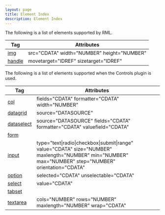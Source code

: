 ```yaml
---
layout: page
title: Element Index
description: Element Index
---
```


The following is a list of elements supported by RML.

Tag                                    | Attributes
-------------------------------------- | ---
[img](images.html#img-element)         | src="CDATA" width="NUMBER" height="NUMBER"
[handle](controls.html#handle-element) | movetarget="IDREF" sizetarget="IDREF"

The following is a list of elements supported when the Controls plugin is used.

Tag                                            | Attributes
---------------------------------------------- | ---
[col](data_display.html#col-element)           | fields="CDATA" formatter="CDATA" width="NUMBER"
[datagrid](data_display.html#datagrid-element) | source="DATASOURCE"
[dataselect](forms.html#dataselect-element)    | source="DATASOURCE" fields="CDATA" formatter="CDATA" valuefield="CDATA"
[form](forms.html#form-element)                | 
[input](forms.html#input-element)              | type="text\|radio\|checkbox\|submit\|range" value="CDATA" size="NUMBER" maxlength="NUMBER" min="NUMBER" max="NUMBER" step="NUMBER" orientation="CDATA"
[option](forms.html#option-element)            | selected="CDATA" unselectable="CDATA"
[select](forms.html#select-element)            | value="CDATA"
[tabset](controls.html#tabset-element)         | 
[textarea](forms.html#textarea-element)        | cols="NUMBER" rows="NUMBER" maxlength="NUMBER" wrap="CDATA" 